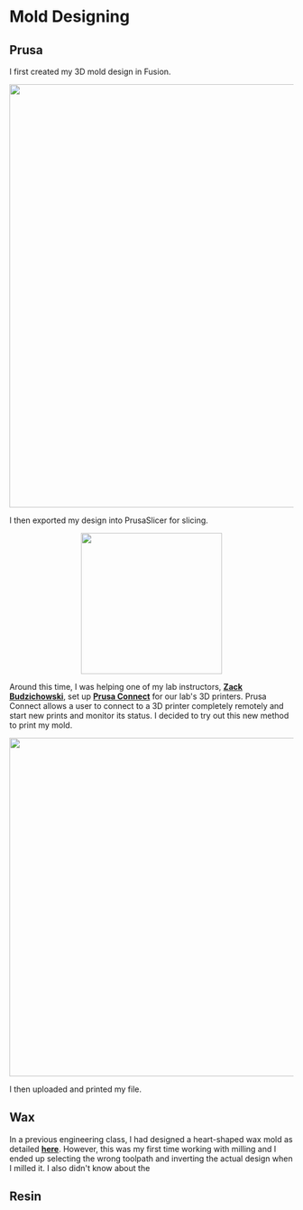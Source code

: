 # Mold Designing

## Prusa

I first created my 3D mold design in Fusion.

<center>
<img src="../../../pics/week12/fusionDesign.jpg" width="750"/>
</center>

I then exported my design into PrusaSlicer for slicing.

<center>
<img src="../../../pics/week12/exportToPrusa.jpg" width="250"/>
</center>

Around this time, I was helping one of my lab instructors, <a href="https://fabacademy.org/2023/labs/charlotte/students/zack-budzichowski/">**Zack Budzichowski**</a>, set up <a href="https://connect.prusa3d.com/">**Prusa Connect**</a> for our lab's 3D printers. Prusa Connect allows a user to connect to a 3D printer completely remotely and start new prints and monitor its status. I decided to try out this new method to print my mold.

<center>
<img src="../../../pics/week12/prusaConnect.jpg" width="600"/>
</center>

I then uploaded and printed my file.

## Wax

In a previous engineering class, I had designed a heart-shaped wax mold as detailed <a href="https://richard-shan.github.io/edm2/lessons/milling/">**here**</a>. However, this was my first time working with milling and I ended up selecting the wrong toolpath and inverting the actual design when I milled it. I also didn't know about the 

## Resin

